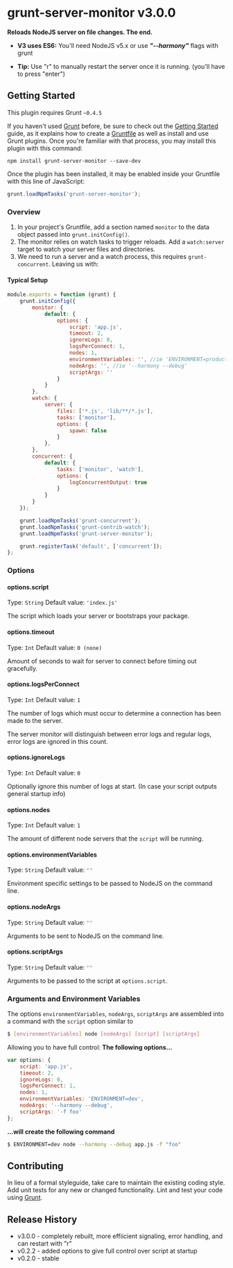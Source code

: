 # grunt-server-monitor v3.0.0

**Reloads NodeJS server on file changes. The end.**

- **V3 uses ES6:** You'll need NodeJS v5.x or use ***"--harmony"*** flags with grunt

- **Tip:** Use "r" to manually restart the server once it is running. (you'll have to press "enter")

## Getting Started
This plugin requires Grunt `~0.4.5`

If you haven't used [Grunt](http://gruntjs.com/) before, be sure to check out the [Getting Started](http://gruntjs.com/getting-started) guide, as it explains how to create a [Gruntfile](http://gruntjs.com/sample-gruntfile) as well as install and use Grunt plugins. Once you're familiar with that process, you may install this plugin with this command:

```shell
npm install grunt-server-monitor --save-dev
```

Once the plugin has been installed, it may be enabled inside your Gruntfile with this line of JavaScript:

```js
grunt.loadNpmTasks('grunt-server-monitor');
```


### Overview
1. In your project's Gruntfile, add a section named `monitor` to the data object passed into `grunt.initConfig()`.
2. The monitor relies on watch tasks to trigger reloads. Add a `watch:server` target to watch your server files and directories.
3. We need to run a server and a watch process, this requires `grunt-concurrent`. Leaving us with:

#### Typical Setup

```js
module.exports = function (grunt) {
    grunt.initConfig({
        monitor: {
            default: {
                options: {
                    script: 'app.js',
                    timeout: 2,
					ignoreLogs: 0,
                    logsPerConnect: 1,
                    nodes: 1,
                    environmentVariables: '', //ie 'ENVIRONMENT=production',
                    nodeArgs: '', //ie '--harmony --debug'
                    scriptArgs: ''
                }
            }
        },
        watch: {
            server: {
                files: ['*.js', 'lib/**/*.js'],
                tasks: ['monitor'],
                options: {
                    spawn: false
                }
            },
        },
        concurrent: {
            default: {
                tasks: ['monitor', 'watch'],
                options: {
                    logConcurrentOutput: true
                }
            }
        }
    });

    grunt.loadNpmTasks('grunt-concurrent');
    grunt.loadNpmTasks('grunt-contrib-watch');
    grunt.loadNpmTasks('grunt-server-monitor');

    grunt.registerTask('default', ['concurrent']);
};
```

### Options

#### options.script
Type: `String`
Default value: `'index.js'`

The script which loads your server or bootstraps your package.

#### options.timeout
Type: `Int`
Default value: `0 (none)`

Amount of seconds to wait for server to connect before timing out gracefully.

#### options.logsPerConnect
Type: `Int`
Default value: `1`

The number of logs which must occur to determine a connection has been made to the server.

The server monitor will distinguish between error logs and regular logs, error logs are ignored in this count.

#### options.ignoreLogs
Type: `Int`
Default value: `0`

Optionally ignore this number of logs at start. (In case your script outputs general startup info)

#### options.nodes
Type: `Int`
Default value: `1`

The amount of different node servers that the `script` will be running.

#### options.environmentVariables
Type: `String`
Default value: `''`

Environment specific settings to be passed to NodeJS on the command line.

#### options.nodeArgs
Type: `String`
Default value: `''`

Arguments to be sent to NodeJS on the command line.

#### options.scriptArgs
Type: `String`
Default value: `''`

Arguments to be passed to the script at `options.script`.



### Arguments and Environment Variables

The options `environmentVariables`, `nodeArgs`, `scriptArgs` are assembled into a command with the `script` option similar to

```bash
$ [environmentVariables] node [nodeArgs] [script] [scriptArgs]
```

Allowing you to have full control:
**The following options...**
```js
var options: {
    script: 'app.js',
    timeout: 2,
	ignoreLogs: 0,
    logsPerConnect: 1,
    nodes: 1,
    environmentVariables: 'ENVIRONMENT=dev',
    nodeArgs: '--harmony --debug',
    scriptArgs: '-f foo'
};
```

**...will create the following command**

```bash
$ ENVIRONMENT=dev node --harmony --debug app.js -f "foo"
```


## Contributing
In lieu of a formal styleguide, take care to maintain the existing coding style. Add unit tests for any new or changed functionality. Lint and test your code using [Grunt](http://gruntjs.com/).

## Release History
- v3.0.0 - completely rebuilt, more effiicient signaling, error handling, and can restart with "r"
- v0.2.2 - added options to give full control over script at startup
- v0.2.0 - stable
